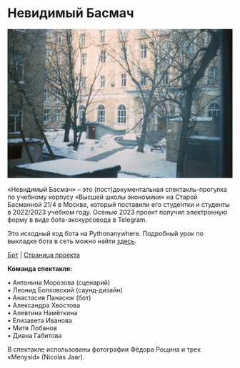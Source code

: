 # Невидимый Басмач
<img src="cover.jpg" width="700"/>

«Невидимый Басмач» – это (пост)документальная спектакль-прогулка по учебному корпусу «Высшей школы экономики» на Старой Басманной 21/4 в Москве, который поставили его студентки и студенты в 2022/2023 учебном году. Осенью 2023 проект получил электронную форму в виде бота-экскурсовода в Telegram.  

Это исходный код бота на Pythonanywhere. Подробный урок по выкладке бота в сеть можно найти [здесь](https://github.com/elmiram/2016learnpython/blob/master/TelegramBot1.ipynb). 

[Бот](https://t.me/invisible_basmach_bot) | [Страница проекта](https://t.me/invisible_basmach) 

**Команда спектакля:**

• Антонина Морозова (сценарий)  
• Леонид Болховский (саунд-дизайн)  
• Анастасия Панасюк (бот)  
• Александра Хвостова  
• Алевтина Намёткина  
• Елизавета Иванова  
• Митя Лобанов  
• Диана Габитова  

В спектакле использованы фотографии Фёдора Рощина и трек «Menysid» (Nicolas Jaar).
